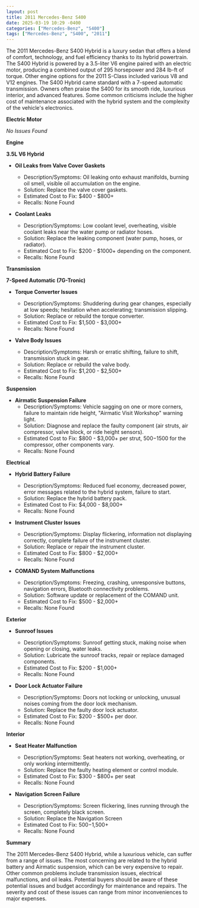 ```yaml
---
layout: post
title: 2011 Mercedes-Benz S400
date: 2025-03-19 10:29 -0400
categories: ["Mercedes-Benz", "S400"]
tags: ["Mercedes-Benz", "S400", "2011"]
---
```

The 2011 Mercedes-Benz S400 Hybrid is a luxury sedan that offers a blend of comfort, technology, and fuel efficiency thanks to its hybrid powertrain. The S400 Hybrid is powered by a 3.5-liter V6 engine paired with an electric motor, producing a combined output of 295 horsepower and 284 lb-ft of torque. Other engine options for the 2011 S-Class included various V8 and V12 engines. The S400 Hybrid came standard with a 7-speed automatic transmission. Owners often praise the S400 for its smooth ride, luxurious interior, and advanced features. Some common criticisms include the higher cost of maintenance associated with the hybrid system and the complexity of the vehicle's electronics.

**Electric Motor**

*No Issues Found*

**Engine**

**3.5L V6 Hybrid**
* **Oil Leaks from Valve Cover Gaskets**
    * Description/Symptoms: Oil leaking onto exhaust manifolds, burning oil smell, visible oil accumulation on the engine.
    * Solution: Replace the valve cover gaskets.
    * Estimated Cost to Fix: $400 - $800+
    * Recalls: None Found

* **Coolant Leaks**
    * Description/Symptoms: Low coolant level, overheating, visible coolant leaks near the water pump or radiator hoses.
    * Solution: Replace the leaking component (water pump, hoses, or radiator).
    * Estimated Cost to Fix: $200 - $1000+ depending on the component.
    * Recalls: None Found

**Transmission**

**7-Speed Automatic (7G-Tronic)**

* **Torque Converter Issues**
    * Description/Symptoms: Shuddering during gear changes, especially at low speeds; hesitation when accelerating; transmission slipping.
    * Solution: Replace or rebuild the torque converter.
    * Estimated Cost to Fix: $1,500 - $3,000+
    * Recalls: None Found

* **Valve Body Issues**
    * Description/Symptoms: Harsh or erratic shifting, failure to shift, transmission stuck in gear.
    * Solution: Replace or rebuild the valve body.
    * Estimated Cost to Fix: $1,200 - $2,500+
    * Recalls: None Found

**Suspension**

* **Airmatic Suspension Failure**
    * Description/Symptoms: Vehicle sagging on one or more corners, failure to maintain ride height, "Airmatic Visit Workshop" warning light.
    * Solution: Diagnose and replace the faulty component (air struts, air compressor, valve block, or ride height sensors).
    * Estimated Cost to Fix: $800 - $3,000+ per strut, $500-$1500 for the compressor, other components vary.
    * Recalls: None Found

**Electrical**

* **Hybrid Battery Failure**
    * Description/Symptoms: Reduced fuel economy, decreased power, error messages related to the hybrid system, failure to start.
    * Solution: Replace the hybrid battery pack.
    * Estimated Cost to Fix: $4,000 - $8,000+
    * Recalls: None Found

* **Instrument Cluster Issues**
    * Description/Symptoms: Display flickering, information not displaying correctly, complete failure of the instrument cluster.
    * Solution: Replace or repair the instrument cluster.
    * Estimated Cost to Fix: $800 - $2,000+
    * Recalls: None Found

* **COMAND System Malfunctions**
    * Description/Symptoms: Freezing, crashing, unresponsive buttons, navigation errors, Bluetooth connectivity problems.
    * Solution: Software update or replacement of the COMAND unit.
    * Estimated Cost to Fix: $500 - $2,000+
    * Recalls: None Found

**Exterior**

* **Sunroof Issues**
    * Description/Symptoms: Sunroof getting stuck, making noise when opening or closing, water leaks.
    * Solution: Lubricate the sunroof tracks, repair or replace damaged components.
    * Estimated Cost to Fix: $200 - $1,000+
    * Recalls: None Found

* **Door Lock Actuator Failure**
    * Description/Symptoms: Doors not locking or unlocking, unusual noises coming from the door lock mechanism.
    * Solution: Replace the faulty door lock actuator.
    * Estimated Cost to Fix: $200 - $500+ per door.
    * Recalls: None Found

**Interior**

* **Seat Heater Malfunction**
    * Description/Symptoms: Seat heaters not working, overheating, or only working intermittently.
    * Solution: Replace the faulty heating element or control module.
    * Estimated Cost to Fix: $300 - $800+ per seat
    * Recalls: None Found

* **Navigation Screen Failure**
    * Description/Symptoms: Screen flickering, lines running through the screen, completely black screen.
    * Solution: Replace the Navigation Screen
    * Estimated Cost to Fix: $500-$1,500+
    * Recalls: None Found

**Summary**

The 2011 Mercedes-Benz S400 Hybrid, while a luxurious vehicle, can suffer from a range of issues. The most concerning are related to the hybrid battery and Airmatic suspension, which can be very expensive to repair. Other common problems include transmission issues, electrical malfunctions, and oil leaks. Potential buyers should be aware of these potential issues and budget accordingly for maintenance and repairs. The severity and cost of these issues can range from minor inconveniences to major expenses.

